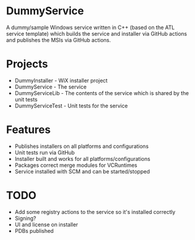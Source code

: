 # DummyService

A dummy/sample Windows service written in C++ (based on the ATL service template) which builds the service and installer via GitHub actions and publishes the MSIs via GitHub actions.

# Projects
 - DummyInstaller - WiX installer project
 - DummyService - The service
 - DummyServiceLib - The contents of the service which is shared by the unit tests
 - DummyServiceTest - Unit tests for the service

 # Features
 - Publishes installers on all platforms and configurations
 - Unit tests run via GitHub
 - Installer built and works for all platforms/configurations
 - Packages correct merge modules for VCRuntimes
 - Service installed with SCM and can be started/stopped

# TODO
 - Add some registry actions to the service so it's installed correctly
 - Signing?
 - UI and license on installer
 - PDBs published
